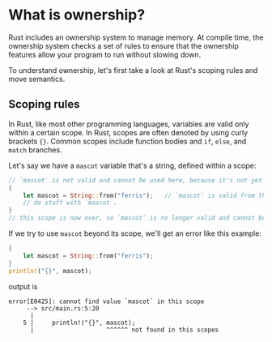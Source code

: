 # What is ownership?

Rust includes an ownership system to manage memory. At compile time, the ownership system checks a set of rules to ensure that the ownership features allow your program to run without slowing down.

To understand ownership, let's first take a look at Rust's scoping rules and move semantics.

## Scoping rules
In Rust, like most other programming languages, variables are valid only within a certain scope. In Rust, scopes are often denoted by using curly brackets `{}`. Common scopes include function bodies and `if`, `else`, and `match` branches.

Let's say we have a `mascot` variable that's a string, defined within a scope:

```rs
// `mascot` is not valid and cannot be used here, because it's not yet declared.
{
    let mascot = String::from("ferris");   // `mascot` is valid from this point forward.
    // do stuff with `mascot`.
}
// this scope is now over, so `mascot` is no longer valid and cannot be used.
```

If we try to use `mascot` beyond its scope, we'll get an error like this example:

```rs
{
    let mascot = String::from("ferris");
}
println!("{}", mascot);
```

output is

```console
error[E0425]: cannot find value `mascot` in this scope
     --> src/main.rs:5:20
      |
    5 |     println!("{}", mascot);
      |                    ^^^^^^ not found in this scopes
```